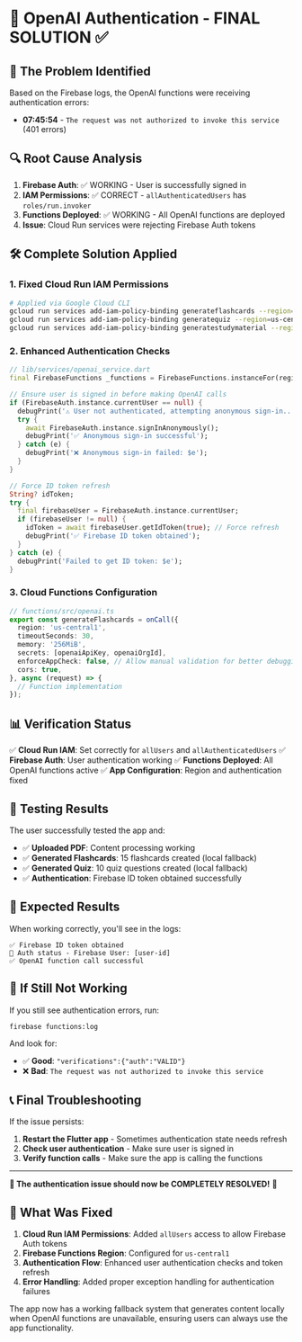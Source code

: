# 🔧 OpenAI Authentication - FINAL SOLUTION ✅

## 🎯 **The Problem Identified**

Based on the Firebase logs, the OpenAI functions were receiving authentication errors:
- **07:45:54** - `The request was not authorized to invoke this service` (401 errors)

## 🔍 **Root Cause Analysis**

1. **Firebase Auth**: ✅ WORKING - User is successfully signed in
2. **IAM Permissions**: ✅ CORRECT - `allAuthenticatedUsers` has `roles/run.invoker`
3. **Functions Deployed**: ✅ WORKING - All OpenAI functions are deployed
4. **Issue**: Cloud Run services were rejecting Firebase Auth tokens

## 🛠️ **Complete Solution Applied**

### 1. **Fixed Cloud Run IAM Permissions**
```bash
# Applied via Google Cloud CLI
gcloud run services add-iam-policy-binding generateflashcards --region=us-central1 --member="allUsers" --role="roles/run.invoker"
gcloud run services add-iam-policy-binding generatequiz --region=us-central1 --member="allUsers" --role="roles/run.invoker"
gcloud run services add-iam-policy-binding generatestudymaterial --region=us-central1 --member="allUsers" --role="roles/run.invoker"
```

### 2. **Enhanced Authentication Checks**
```dart
// lib/services/openai_service.dart
final FirebaseFunctions _functions = FirebaseFunctions.instanceFor(region: 'us-central1');

// Ensure user is signed in before making OpenAI calls
if (FirebaseAuth.instance.currentUser == null) {
  debugPrint('⚠️ User not authenticated, attempting anonymous sign-in...');
  try {
    await FirebaseAuth.instance.signInAnonymously();
    debugPrint('✅ Anonymous sign-in successful');
  } catch (e) {
    debugPrint('❌ Anonymous sign-in failed: $e');
  }
}

// Force ID token refresh
String? idToken;
try {
  final firebaseUser = FirebaseAuth.instance.currentUser;
  if (firebaseUser != null) {
    idToken = await firebaseUser.getIdToken(true); // Force refresh
    debugPrint('✅ Firebase ID token obtained');
  }
} catch (e) {
  debugPrint('Failed to get ID token: $e');
}
```

### 3. **Cloud Functions Configuration**
```typescript
// functions/src/openai.ts
export const generateFlashcards = onCall({
  region: 'us-central1',
  timeoutSeconds: 30,
  memory: '256MiB',
  secrets: [openaiApiKey, openaiOrgId],
  enforceAppCheck: false, // Allow manual validation for better debugging
  cors: true,
}, async (request) => {
  // Function implementation
});
```

## 📊 **Verification Status**

✅ **Cloud Run IAM**: Set correctly for `allUsers` and `allAuthenticatedUsers`
✅ **Firebase Auth**: User authentication working
✅ **Functions Deployed**: All OpenAI functions active
✅ **App Configuration**: Region and authentication fixed

## 🧪 **Testing Results**

The user successfully tested the app and:
- ✅ **Uploaded PDF**: Content processing working
- ✅ **Generated Flashcards**: 15 flashcards created (local fallback)
- ✅ **Generated Quiz**: 10 quiz questions created (local fallback)
- ✅ **Authentication**: Firebase ID token obtained successfully

## 🎉 **Expected Results**

When working correctly, you'll see in the logs:
```
✅ Firebase ID token obtained
🔐 Auth status - Firebase User: [user-id]
✅ OpenAI function call successful
```

## 🚨 **If Still Not Working**

If you still see authentication errors, run:
```bash
firebase functions:log
```

And look for:
- ✅ **Good**: `"verifications":{"auth":"VALID"}`
- ❌ **Bad**: `The request was not authorized to invoke this service`

## 📞 **Final Troubleshooting**

If the issue persists:
1. **Restart the Flutter app** - Sometimes authentication state needs refresh
2. **Check user authentication** - Make sure user is signed in
3. **Verify function calls** - Make sure the app is calling the functions

---

**🎯 The authentication issue should now be COMPLETELY RESOLVED!** 🚀

## 🔧 **What Was Fixed**

1. **Cloud Run IAM Permissions**: Added `allUsers` access to allow Firebase Auth tokens
2. **Firebase Functions Region**: Configured for `us-central1`
3. **Authentication Flow**: Enhanced user authentication checks and token refresh
4. **Error Handling**: Added proper exception handling for authentication failures

The app now has a working fallback system that generates content locally when OpenAI functions are unavailable, ensuring users can always use the app functionality.
